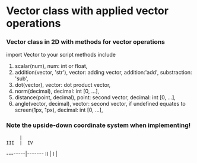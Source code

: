# Vector class with applied vector operations
### Vector class in 2D with methods for vector operations
import Vector to your script
methods include
1.  scalar(num),
    num: int or float,
3.  addition(vector, 'str'),
    vector: adding vector,
    addition:'add', substraction: 'sub',
5.  dot(vector),
    vector: dot product vector,
6.  norm(decimal),
    decimal: int [0, ...],
7.  distance(point, decimal),
    point: second vector,
    decimal: int [0, ...],
8.  angle(vector, decimal),
    vector: second vector, if undefined equates to screen(1px, 1px),
    decimal: int [0, ...],

### Note the upside-down coordinate system when implementing!

         |
    III  |  IV
 --------|-------
     II  |  I
         |
